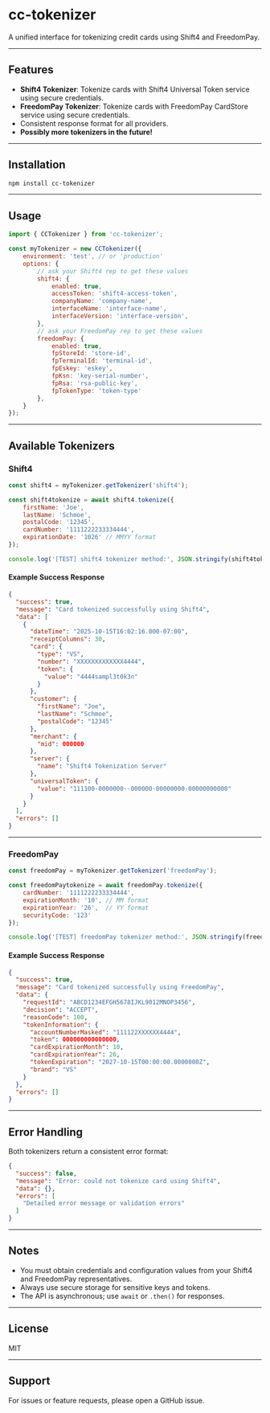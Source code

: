 # cc-tokenizer

A unified interface for tokenizing credit cards using Shift4 and FreedomPay.

---

## Features

- **Shift4 Tokenizer**: Tokenize cards with Shift4 Universal Token service using secure credentials.
- **FreedomPay Tokenizer**: Tokenize cards with FreedomPay CardStore service using secure credentials.
- Consistent response format for all providers.
- **Possibly more tokenizers in the future!**

---

## Installation

```bash
npm install cc-tokenizer
```

---

## Usage

```javascript
import { CCTokenizer } from 'cc-tokenizer';

const myTokenizer = new CCTokenizer({
    environment: 'test', // or 'production'
    options: {
        // ask your Shift4 rep to get these values
        shift4: {
            enabled: true,
            accessToken: 'shift4-access-token',
            companyName: 'company-name',
            interfaceName: 'interface-name',
            interfaceVersion: 'interface-version',
        },
        // ask your FreedomPay rep to get these values
        freedomPay: {
            enabled: true,
            fpStoreId: 'store-id',
            fpTerminalId: 'terminal-id',
            fpEskey: 'eskey',
            fpKsn: 'key-serial-number',
            fpRsa: 'rsa-public-key',
            fpTokenType: 'token-type'
        },
    }
});
```

---

## Available Tokenizers

### Shift4

```javascript
const shift4 = myTokenizer.getTokenizer('shift4');

const shift4tokenize = await shift4.tokenize({
    firstName: 'Joe',
    lastName: 'Schmoe',
    postalCode: '12345',
    cardNumber: '1111222233334444',
    expirationDate: '1026' // MMYY format
});

console.log('[TEST] shift4 tokenizer method:', JSON.stringify(shift4tokenize, null, 2));
```

#### Example Success Response

```json
{
  "success": true,
  "message": "Card tokenized successfully using Shift4",
  "data": [
    {
      "dateTime": "2025-10-15T16:02:16.000-07:00",
      "receiptColumns": 30,
      "card": {
        "type": "VS",
        "number": "XXXXXXXXXXXXX4444",
        "token": {
          "value": "4444sampl3t0k3n"
        }
      },
      "customer": {
        "firstName": "Joe",
        "lastName": "Schmoe",
        "postalCode": "12345"
      },
      "merchant": {
        "mid": 000000
      },
      "server": {
        "name": "Shift4 Tokenization Server"
      },
      "universalToken": {
        "value": "111100-0000000--000000-00000000-00000000000"
      }
    }
  ],
  "errors": []
}
```

---

### FreedomPay

```javascript
const freedomPay = myTokenizer.getTokenizer('freedomPay');

const freedomPaytokenize = await freedomPay.tokenize({
    cardNumber: '1111222233334444',
    expirationMonth: '10', // MM format
    expirationYear: '26',  // YY format
    securityCode: '123'
});

console.log('[TEST] freedomPay tokenizer method:', JSON.stringify(freedomPaytokenize, null, 2));
```

#### Example Success Response

```json
{
  "success": true,
  "message": "Card tokenized successfully using FreedomPay",
  "data": {
    "requestId": "ABCD1234EFGH5678IJKL9012MNOP3456",
    "decision": "ACCEPT",
    "reasonCode": 100,
    "tokenInformation": {
      "accountNumberMasked": "111122XXXXXX4444",
      "token": 000000000000000,
      "cardExpirationMonth": 10,
      "cardExpirationYear": 26,
      "tokenExpiration": "2027-10-15T00:00:00.0000000Z",
      "brand": "VS"
    }
  },
  "errors": []
}
```

---

## Error Handling

Both tokenizers return a consistent error format:

```json
{
  "success": false,
  "message": "Error: could not tokenize card using Shift4",
  "data": {},
  "errors": [
    "Detailed error message or validation errors"
  ]
}
```

---

## Notes

- You must obtain credentials and configuration values from your Shift4 and FreedomPay representatives.
- Always use secure storage for sensitive keys and tokens.
- The API is asynchronous; use `await` or `.then()` for responses.

---

## License

MIT

---

## Support

For issues or feature requests, please open a GitHub issue.
